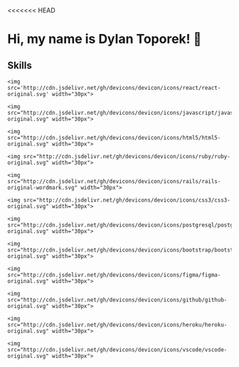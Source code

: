 <<<<<<< HEAD
# Hi, my name is Dylan Toporek! 👋

## Skills
    <img src='http://cdn.jsdelivr.net/gh/devicons/devicon/icons/react/react-original.svg' width="30px">
    
    <img src="http://cdn.jsdelivr.net/gh/devicons/devicon/icons/javascript/javascript-original.svg" width="30px">
    
    <img src="http://cdn.jsdelivr.net/gh/devicons/devicon/icons/html5/html5-original.svg" width="30px">
    
    <img src="http://cdn.jsdelivr.net/gh/devicons/devicon/icons/ruby/ruby-original.svg" width="30px">
    
    <img src="http://cdn.jsdelivr.net/gh/devicons/devicon/icons/rails/rails-original-wordmark.svg" width="30px">
    
    <img src="http://cdn.jsdelivr.net/gh/devicons/devicon/icons/css3/css3-original.svg" width="30px">
    
    <img src="http://cdn.jsdelivr.net/gh/devicons/devicon/icons/postgresql/postgresql-original.svg" width="30px">

    <img src="http://cdn.jsdelivr.net/gh/devicons/devicon/icons/bootstrap/bootstrap-original.svg" width="30px">

    <img src="http://cdn.jsdelivr.net/gh/devicons/devicon/icons/figma/figma-original.svg" width="30px">

    <img src="http://cdn.jsdelivr.net/gh/devicons/devicon/icons/github/github-original.svg" width="30px">

    <img src="http://cdn.jsdelivr.net/gh/devicons/devicon/icons/heroku/heroku-original.svg" width="30px">

    <img src="http://cdn.jsdelivr.net/gh/devicons/devicon/icons/vscode/vscode-original.svg" width="30px">

